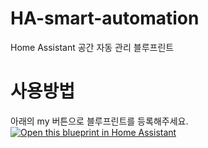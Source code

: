 # HA-smart-automation
Home Assistant 공간 자동 관리 블루프린트

# 사용방법
아래의 my 버튼으로 블루프린트를 등록해주세요.
[![Open this blueprint in Home Assistant](https://my.home-assistant.io/badges/blueprint_import.svg)](https://my.home-assistant.io/redirect/blueprint_import/?repository_url=https://github.com/homeassistantlove/ha-smart-automation/blob/main/blueprints/automation/smart-automation.yaml)
